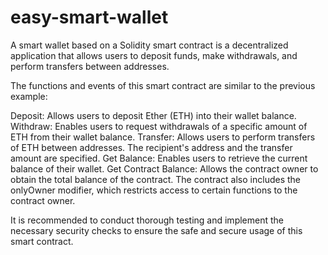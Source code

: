 # easy-smart-wallet
A smart wallet based on a Solidity smart contract is a decentralized application that allows users to deposit funds, make withdrawals, and perform transfers between addresses.

The functions and events of this smart contract are similar to the previous example:

Deposit: Allows users to deposit Ether (ETH) into their wallet balance.
Withdraw: Enables users to request withdrawals of a specific amount of ETH from their wallet balance.
Transfer: Allows users to perform transfers of ETH between addresses. The recipient's address and the transfer amount are specified.
Get Balance: Enables users to retrieve the current balance of their wallet.
Get Contract Balance: Allows the contract owner to obtain the total balance of the contract.
The contract also includes the onlyOwner modifier, which restricts access to certain functions to the contract owner.

It is recommended to conduct thorough testing and implement the necessary security checks to ensure the safe and secure usage of this smart contract.
